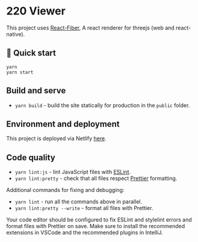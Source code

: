 # 220 Viewer

This project uses [React-Fiber](https://github.com/react-spring/react-three-fiber), A react renderer for threejs (web
and react-native).

## 🚀 Quick start

```
yarn
yarn start
```

## Build and serve

- `yarn build` - build the site statically for production in the `public` folder.

## Environment and deployment

This project is deployed via Netlify [here](https://compassionate-ramanujan-4c4a03.netlify.com/).

## Code quality

- `yarn lint:js` - lint JavaScript files with [ESLint](https://eslint.org/).
- `yarn lint:pretty` - check that all files respect [Prettier](https://prettier.io/) formatting.

Additional commands for fixing and debugging:

- `yarn lint` - run all the commands above in parallel.
- `yarn lint:pretty --write` - format all files with Prettier.

Your code editor should be configured to fix ESLint and stylelint errors and format files with Prettier on save. Make
sure to install the recommended extensions in VSCode and the recommended plugins in IntelliJ.
